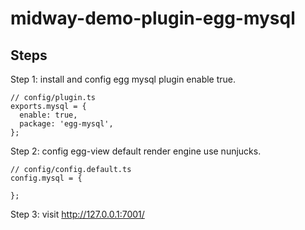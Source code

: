 # midway-demo-plugin-egg-mysql

## Steps

Step 1: install and config egg mysql plugin enable true.

```
// config/plugin.ts
exports.mysql = {
  enable: true,
  package: 'egg-mysql',
};
```

Step 2: config egg-view default render engine use nunjucks.

```
// config/config.default.ts
config.mysql = {
  
};
```

Step 3: visit http://127.0.0.1:7001/
